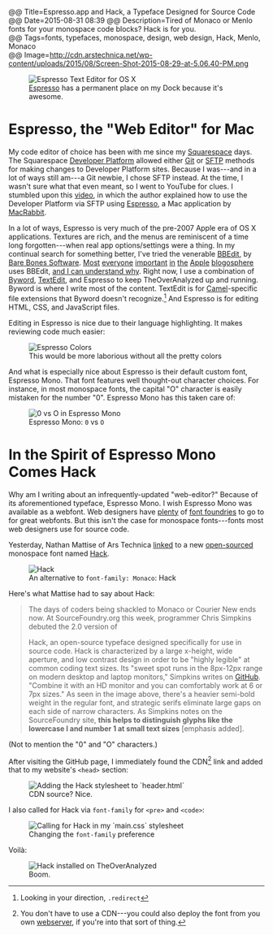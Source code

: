 @@ Title=Espresso.app and Hack, a Typeface Designed for Source Code 
@@ Date=2015-08-31 08:39 
@@ Description=Tired of Monaco or Menlo fonts for your monospace code blocks? Hack is for you.  
@@ Tags=fonts, typefaces, monospace, design, web design, Hack, Menlo, Monaco  
@@ Image=http://cdn.arstechnica.net/wp-content/uploads/2015/08/Screen-Shot-2015-08-29-at-5.06.40-PM.png  

<figure>
	<img src="http://macrabbit.com/espresso/images/screenshots-2.0/Main-SourceEditor.jpg" alt="Espresso Text Editor for OS X">
	<figcaption><a href="http://macrabbit.com/espresso/">Espresso</a> has a permanent place on my Dock because it's awesome.</figcaption>
</figure>

# Espresso, the "Web Editor" for Mac

My code editor of choice has been with me since my [Squarespace][theoveranalyzed] days. The Squarespace [Developer Platform][squarespace] allowed either [Git][wikipedia] or [SFTP][wikipedia 2] methods for making changes to Developer Platform sites. Because I was---and in a lot of ways still am---a Git newbie, I chose SFTP instead. At the time, I wasn't sure what that even meant, so I went to YouTube for clues. I stumbled upon this [video][youtube], in which the author explained how to use the Developer Platform via SFTP using [Espresso][macrabbit], a Mac application by [MacRabbit][macrabbit 2]. 

In a lot of ways, Espresso is very much of the pre-2007 Apple era of OS X applications. Textures are rich, and the menus are reminiscent of a time long forgotten---when real app options/settings were a thing. In my continual search for something better, I've tried the venerable [BBEdit][wikipedia 3], by [Bare Bones Software][barebones]. [Most][twitter] [everyone][twitter 2] [important][twitter 3] [in][twitter 4] [the][twitter 5] [Apple][twitter 6] [blogosphere][twitter 7] uses BBEdit, [and I can understand why][duckduckgo]. Right now, I use a combination of [Byword][bywordapp], [TextEdit][wikipedia 4], and Espresso to keep TheOverAnalyzed up and running. Byword is where I write most of the content. TextEdit is for [Camel][theoveranalyzed 2]-specific file extensions that Byword doesn't recognize.[^redirect] And Espresso is for editing HTML, CSS, and JavaScript files.

Editing in Espresso is nice due to their language highlighting. It makes reviewing code much easier:

<figure>
	<img src="http://d.pr/i/1jmu3+" alt="Espresso Colors">
	<figcaption>This would be more laborious without all the pretty colors</figcaption>
</figure>

And what is especially nice about Espresso is their default custom font, Espresso Mono. That font features well thought-out character choices. For instance, in most monospace fonts, the capital "O" character is easily mistaken for the number "0". Espresso Mono has this taken care of:

<figure>
	<img class="jpg" src="http://d.pr/i/1fh8y+" alt="0 vs O in Espresso Mono">
	<figcaption>Espresso Mono: <code>0</code> vs <code>O</code></figcaption>
</figure>

# In the Spirit of Espresso Mono Comes Hack

Why am I writing about an infrequently-updated "web-editor?" Because of its aforementioned typeface, Espresso Mono. I wish Espresso Mono was available as a webfont. Web designers have [plenty][typography] of [font foundries][fontbureau] to go to for great webfonts. But this isn't the case for monospace fonts---fonts most web designers use for source code.

Yesterday, Nathan Mattise of Ars Technica [linked][arstechnica] to a new [open-sourced][github] monospace font named [Hack][sourcefoundry].

<figure>
	<img src="http://cdn.arstechnica.net/wp-content/uploads/2015/08/Screen-Shot-2015-08-29-at-5.06.40-PM.png" alt="Hack">
	<figcaption>An alternative to <code>font-family: Monaco</code>: Hack</figcaption>
</figure>

Here's what Mattise had to say about Hack:
>The days of coders being shackled to Monaco or Courier New ends now. At SourceFoundry.org this week, programmer Chris Simpkins debuted the 2.0 version of 
>
>Hack, an open-source typeface designed specifically for use in source code.
Hack is characterized by a large x-height, wide aperture, and low contrast design in order to be "highly legible" at common coding text sizes. Its "sweet spot runs in the 8px-12px range on modern desktop and laptop monitors," Simpkins writes on [GitHub][github]. "Combine it with an HD monitor and you can comfortably work at 6 or 7px sizes." As seen in the image above, there's a heavier semi-bold weight in the regular font, and strategic serifs eliminate large gaps on each side of narrow characters. As Simpkins notes on the SourceFoundry site, **this helps to distinguish glyphs like the lowercase l and number 1 at small text sizes** [emphasis added].

(Not to mention the "0" and "O" characters.)

After visiting the GitHub page, I immediately found the CDN[^cdn] link and added that to my website's `<head>` section:

<figure>
	<img src="http://d.pr/i/sINJ+" alt="Adding the Hack stylesheet to `header.html`">
	<figcaption>CDN source? Nice.</figcaption>
</figure>

I also called for Hack via `font-family` for `<pre>` and `<code>`:

<figure>
	<img src="http://d.pr/i/176dB+" alt="Calling for Hack in my `main.css` stylesheet">
	<figcaption>Changing the <code>font-family</code> preference</figcaption>
</figure>

Voilà:

<figure>
	<img src="http://d.pr/i/12y9F+" alt="Hack installed on TheOverAnalyzed">
	<figcaption>Boom.</figcaption>
</figure>

[^cdn]: You don't have to use a CDN---you could also deploy the font from you own [webserver][github 2], if you're into that sort of thing.
[^redirect]: Looking in your direction, `.redirect`

[arstechnica]: http://arstechnica.com/information-technology/2015/08/open-source-typeface-hack-brings-design-to-source-code/
[barebones]: http://www.barebones.com/products/bbedit/
[bywordapp]: http://bywordapp.com/
[duckduckgo]: http://duckduckgo.com/?q=bbedit&t=osx
[fontbureau]: http://www.fontbureau.com
[github]: https://github.com/chrissimpkins/Hack#about
[github 2]: https://github.com/chrissimpkins/Hack#host-hack-font-files-on-your-server
[macrabbit]: http://macrabbit.com/espresso/
[macrabbit 2]: http://macrabbit.com
[sourcefoundry]: http://sourcefoundry.org/hack/
[squarespace]: http://developers.squarespace.com
[theoveranalyzed]: /tags/Squarespace
[theoveranalyzed 2]: /2015/6/17/leaving-squarespace-part-I-getting-started-with-camel
[twitter]: http://twitter.com/gruber
[twitter 2]: http://twitter.com/siracusa
[twitter 3]: http://twitter.com/jsnell
[twitter 4]: http://www.twitter.com/jdalrymple
[twitter 5]: http://www.twitter.com/reneritchie
[twitter 6]: http://www.twitter.com/danielpunkass
[twitter 7]: http://www.twitter.com/jamesthomson
[typography]: http://www.typography.com/
[wikipedia]: https://en.wikipedia.org/wiki/Git_(software)
[wikipedia 2]: https://en.wikipedia.org/wiki/SFTP
[wikipedia 3]: https://en.wikipedia.org/wiki/BBEdit
[wikipedia 4]: https://en.wikipedia.org/wiki/TextEdit
[youtube]: https://www.youtube.com/watch?v=HzravxTgTe4